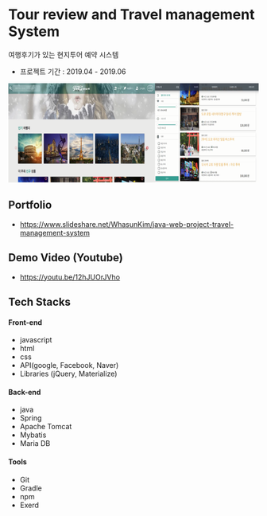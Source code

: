 # Tour review and Travel management System
여행후기가 있는 현지투어 예약 시스템
- 프로젝트 기간 : 2019.04 - 2019.06

<img src="https://github.com/hskim2019/bitcamp-fit-tour/blob/master/readme.PNG" width="700" height="200">

## Portfolio
- <https://www.slideshare.net/WhasunKim/java-web-project-travel-management-system>

## Demo Video (Youtube)
- <https://youtu.be/12hJUOrJVho>

## Tech Stacks
#### Front-end

  - javascript
  - html
  - css
  - API(google, Facebook, Naver)
  - Libraries (jQuery, Materialize)

#### Back-end

  - java
  - Spring
  - Apache Tomcat
  - Mybatis
  - Maria DB
  
#### Tools

  - Git
  - Gradle
  - npm
  - Exerd
